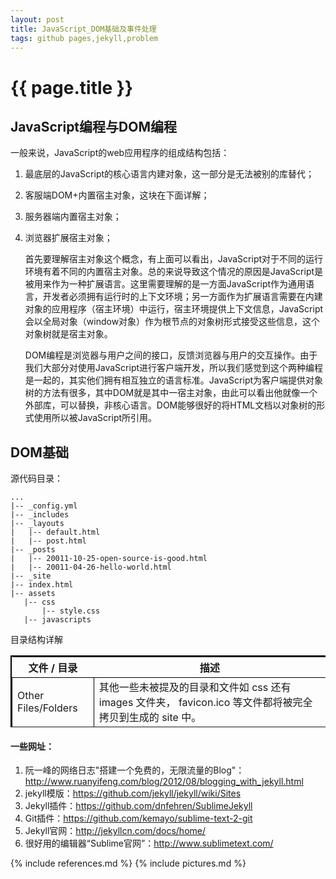 ```yaml
---
layout: post
title: JavaScript_DOM基础及事件处理
tags: github pages,jekyll,problem
---
```


{{ page.title }}
================

JavaScript编程与DOM编程
-----------------------

一般来说，JavaScript的web应用程序的组成结构包括：

1. 最底层的JavaScript的核心语言内建对象，这一部分是无法被别的库替代；
2. 客服端DOM+内置宿主对象，这块在下面详解；
3. 服务器端内置宿主对象；
4. 浏览器扩展宿主对象；

    首先要理解宿主对象这个概念，有上面可以看出，JavaScript对于不同的运行环境有着不同的内置宿主对象。总的来说导致这个情况的原因是JavaScript是被用来作为一种扩展语言。这里需要理解的是一方面JavaScript作为通用语言，开发者必须拥有运行时的上下文环境；另一方面作为扩展语言需要在内建对象的应用程序（宿主环境）中运行，宿主环境提供上下文信息，JavaScript会以全局对象（window对象）作为根节点的对象树形式接受这些信息，这个对象树就是宿主对象。

    DOM编程是浏览器与用户之间的接口，反馈浏览器与用户的交互操作。由于我们大部分对使用JavaScript进行客户端开发，所以我们感觉到这个两种编程是一起的，其实他们拥有相互独立的语言标准。JavaScript为客户端提供对象树的方法有很多，其中DOM就是其中一宿主对象，由此可以看出他就像一个外部库，可以替换，非核心语言。DOM能够很好的将HTML文档以对象树的形式使用所以被JavaScript所引用。

DOM基础
-------

源代码目录：

	...
	|-- _config.yml
	|-- _includes
	|-- _layouts
	|   |-- default.html
	|   |-- post.html
	|-- _posts
	|   |-- 20011-10-25-open-source-is-good.html
	|   |-- 20011-04-26-hello-world.html
	|-- _site
	|-- index.html
	|-- assets
	   |-- css
	       |-- style.css
	   |-- javascripts

目录结构详解

<table style="border:#000000 solid;border-width:2 0 0 2">
	<tr>
		<th>文件 / 目录</th>
		<th>描述</th>
	</tr>
	<tr>
		<td style="border:#000000 solid;border-width:1 0 0 1">Other Files/Folders</td>
		<td style="border:#000000 solid;border-width:1 0 0 1">其他一些未被提及的目录和文件如  css 还有 images 文件夹， favicon.ico 等文件都将被完全拷贝到生成的 site 中。</td>
	</tr>
</table>

#### 一些网址：
	
1.	阮一峰的网络日志"搭建一个免费的，无限流量的Blog"：<http://www.ruanyifeng.com/blog/2012/08/blogging_with_jekyll.html>
2.	jekyll模版：<https://github.com/jekyll/jekyll/wiki/Sites>
3.	Jekyll插件：<https://github.com/dnfehren/SublimeJekyll>
4.	Git插件：<https://github.com/kemayo/sublime-text-2-git>
5.  Jekyll官网：<http://jekyllcn.com/docs/home/>
6.	很好用的编辑器“Sublime官网”：<http://www.sublimetext.com/>



{% include references.md %}
{% include pictures.md %}
